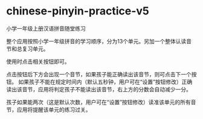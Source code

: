 chinese-pinyin-practice-v5
==========================

小学一年级上册汉语拼音随堂练习

整个应用按照小学一年级拼音的学习顺序，分为13个单元。另加一个整体认读音节和总复习单元。

使用时点击相关按钮即可。

点击按钮后下方会出现一个音节，如果孩子能正确读出该音节，则可点击下一个按钮。
如果孩子不能在规定时间内（默认五秒钟，用户可在“设置”按钮修改）正确读出该音节，应用将判定孩子不能读出该音节，右上方的分数会自动减少一分。

孩子如果能两次（这是默认次数，用户可在“设置”按钮修改）读准该单元的所有音节，应用将提醒该单元的练习过关。
